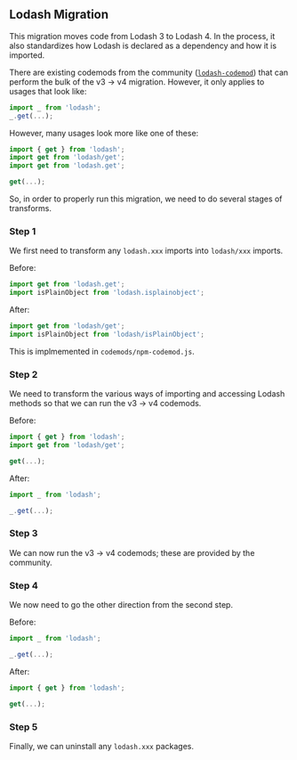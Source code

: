 ## Lodash Migration

This migration moves code from Lodash 3 to Lodash 4. In the process, it also standardizes how Lodash is declared as a dependency and how it is imported.

There are existing codemods from the community ([`lodash-codemod`](https://github.com/jfmengels/lodash-codemods)) that can perform the bulk of the v3 -> v4 migration. However, it only applies to usages that look like:

```js
import _ from 'lodash';
_.get(...);
```

However, many usages look more like one of these:

```js
import { get } from 'lodash';
import get from 'lodash/get';
import get from 'lodash.get';

get(...);
```

So, in order to properly run this migration, we need to do several stages of transforms.

### Step 1

We first need to transform any `lodash.xxx` imports into `lodash/xxx` imports.

Before:

```js
import get from 'lodash.get';
import isPlainObject from 'lodash.isplainobject';
```

After:

```js
import get from 'lodash/get';
import isPlainObject from 'lodash/isPlainObject';
```

This is implmemented in `codemods/npm-codemod.js`.

### Step 2

We need to transform the various ways of importing and accessing Lodash methods so that we can run the v3 -> v4 codemods.

Before:

```js
import { get } from 'lodash';
import get from 'lodash/get';

get(...);
```

After:

```js
import _ from 'lodash';

_.get(...);
```

### Step 3

We can now run the v3 -> v4 codemods; these are provided by the community.

### Step 4

We now need to go the other direction from the second step.

Before:

```js
import _ from 'lodash';

_.get(...);
```

After:

```js
import { get } from 'lodash';

get(...);
```

### Step 5

Finally, we can uninstall any `lodash.xxx` packages.
